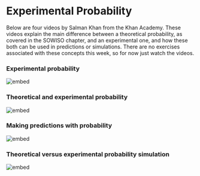 
# Experimental Probability

Below are four videos by Salman Khan from the Khan Academy. These videos explain
the main difference between a theoretical probability, as covered in the
SOWISO chapter, and an experimental one, and how these both can be used in
predictions or simulations. There are no exercises associated with these
concepts this week, so for now just watch the videos.

### Experimental probability

![embed](https://www.youtube.com/embed/RdehfQJ8i_0)

### Theoretical and experimental probability

![embed](https://www.youtube.com/embed/tXlcE_K_C-Y)

### Making predictions with probability

![embed](https://www.youtube.com/embed/8bK-xfh8-rY)

### Theoretical versus experimental probability simulation

![embed](https://www.youtube.com/embed/Nos-xOCpQqg)


